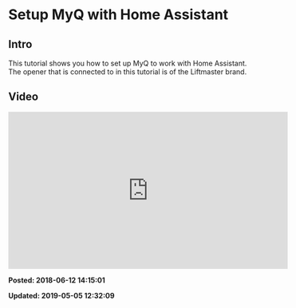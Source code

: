 # Setup MyQ with Home Assistant

## Intro

This tutorial shows you how to set up MyQ to work with Home Assistant. The opener that is connected to in this tutorial is of the Liftmaster brand.

## Video 
 
<iframe width="560" height="315" src="https://www.youtube.com/embed/XIsLOTE8amU" frameborder="0" allow="autoplay; encrypted-media" allowfullscreen=""></iframe>

**Posted: 2018-06-12 14:15:01** 

**Updated: 2019-05-05 12:32:09** 

